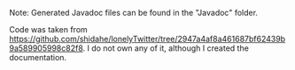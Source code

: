 Note: Generated Javadoc files can be found in the "Javadoc" folder.

Code was taken from https://github.com/shidahe/lonelyTwitter/tree/2947a4af8a461687bf62439b9a589905998c82f8. I do not own any of it, although I created the documentation.
